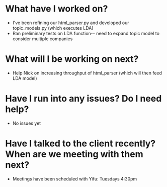 # What have I worked on?
- I've been refining our html_parser.py and developed our topic_models.py (which executes LDA)
- Ran preliminary tests on LDA function-- need to expand topic model to consider multiple companies

# What will I be working on next?
- Help Nick on increasing throughput of html_parser (which will then feed LDA model)

# Have I run into any issues? Do I need help?
- No issues yet

# Have I talked to the client recently? When are we meeting with them next?
- Meetings have been scheduled with Yifu: Tuesdays 4:30pm



